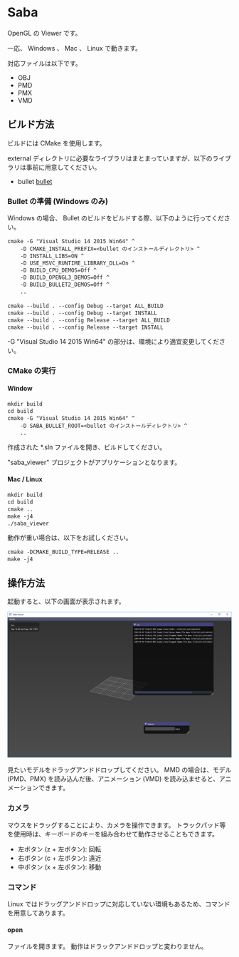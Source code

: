 # Saba

OpenGL の Viewer です。

一応、 Windows 、 Mac 、 Linux で動きます。

対応ファイルは以下です。

* OBJ
* PMD
* PMX
* VMD

## ビルド方法

ビルドには CMake を使用します。

external ディレクトリに必要なライブラリはまとまっていますが、以下のライブラリは事前に用意してください。

* bullet [bullet](http://bulletphysics.org/wordpress/)

### Bullet の準備 (Windows のみ)

Windows の場合、 Bullet のビルドをビルドする際、以下のように行ってください。

```
cmake -G "Visual Studio 14 2015 Win64" ^
    -D CMAKE_INSTALL_PREFIX=<bullet のインストールディレクトリ> ^
    -D INSTALL_LIBS=ON ^
    -D USE_MSVC_RUNTIME_LIBRARY_DLL=On ^
    -D BUILD_CPU_DEMOS=Off ^
    -D BUILD_OPENGL3_DEMOS=Off ^
    -D BUILD_BULLET2_DEMOS=Off ^
    ..

cmake --build . --config Debug --target ALL_BUILD
cmake --build . --config Debug --target INSTALL
cmake --build . --config Release --target ALL_BUILD
cmake --build . --config Release --target INSTALL
```

-G "Visual Studio 14 2015 Win64" の部分は、環境により適宜変更してください。

### CMake の実行

#### Window

```
mkdir build
cd build
cmake -G "Visual Studio 14 2015 Win64" ^
    -D SABA_BULLET_ROOT=<bullet のインストールディレクトリ> ^
    ..
```

作成された *.sln ファイルを開き、ビルドしてください。

"saba_viewer" プロジェクトがアプリケーションとなります。

#### Mac / Linux

```
mkdir build
cd build
cmake ..
make -j4
./saba_viewer
```

動作が重い場合は、以下をお試しください。

```
cmake -DCMAKE_BUILD_TYPE=RELEASE ..
make -j4
```

## 操作方法

起動すると、以下の画面が表示されます。

![saba_viewer](./images/saba_viewer.png)

見たいモデルをドラッグアンドドロップしてください。
MMD の場合は、モデル (PMD、PMX) を読み込んだ後、アニメーション (VMD) を読み込ませると、アニメーションできます。

### カメラ

マウスをドラッグすることにより、カメラを操作できます。
トラックパッド等を使用時は、キーボードのキーを組み合わせて動作させることもできます。

* 左ボタン (z + 左ボタン): 回転
* 右ボタン (c + 左ボタン): 遠近
* 中ボタン (x + 左ボタン): 移動

### コマンド

Linux ではドラッグアンドドロップに対応していない環境もあるため、コマンドを用意してあります。

#### open

ファイルを開きます。
動作はドラックアンドドロップと変わりません。
